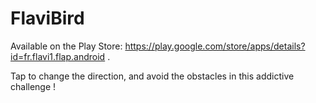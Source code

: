 # FlaviBird

Available on the Play Store: https://play.google.com/store/apps/details?id=fr.flavi1.flap.android .


Tap to change the direction, and avoid the obstacles in this addictive challenge !
